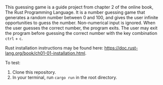 This guessing game is a guide project from chapter 2 of the online book, The Rust Programming Language.
It is a number guessing game that generates a random number between 0 and 100, and gives the user infinite opportunities to guess the number.
Non-numerical input is ignored.
When the user guesses the correct number, the program exits.
The user may exit the program before guessing the correct number with the key combination `ctrl` + `c`.

Rust installation instructions may be found here: https://doc.rust-lang.org/book/ch01-01-installation.html.

To test:
1. Clone this repository.
2. In your terminal, run `cargo run` in the root directory.
